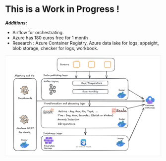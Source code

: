 # This is a Work in Progress !

***Additions:***  

  -  Airflow for orchestrating.
  -  Azure has 180 euros free for 1 month
  -  Research : Azure Container Registry, Azure data lake for logs, appsight, blob storage, checker for logs, workbook.
    

![Platform Architecture](images/Architecture.png)
